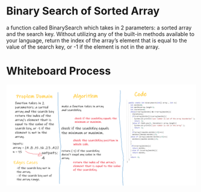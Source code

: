 # Binary Search of Sorted Array
a function called BinarySearch which takes in 2 parameters: a sorted array and the search key. Without utilizing any of the built-in methods available to your language, return the index of the array’s element that is equal to the value of the search key, or -1 if the element is not in the array.
# Whiteboard Process
![array-binary-search](array-binary-search.png)
